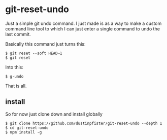 # git-reset-undo

Just a simple git undo command. I just made is as a way to make a custom command line tool to which I can just enter a single command to undo the last commit.

Basically this command just turns this:

```
$ git reset --soft HEAD~1
$ git reset
```

Into this:

```
$ g-undo
```

That is all.

## install

So for now just clone down and install globally

```
$ git clone https://github.com/dustinpfister/git-reset-undo --depth 1
$ cd git-reset-undo
$ npm install -g
```